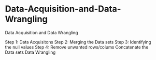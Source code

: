 # Data-Acquisition-and-Data-Wrangling
Data Acquisition and Data Wrangling

Step 1: Data Acquisitons
Step 2: Merging the Data sets
Step 3: Identifying the null values
Step 4: Remove unwanted rows/colums
Concatenate the Data sets
Data Wrangling 
